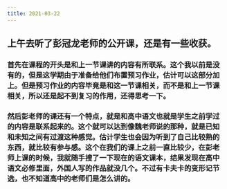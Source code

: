 ```yaml
---
title: 2021-03-22
---
```


## 上午去听了彭冠龙老师的公开课，还是有一些收获。
### 首先在课程的开头是和上一节课讲的内容有所联系。这个我以前是没有的，但是这学期由于准备给他们布置预习作业，估计可以这部分加上。但是预习作业的内容毕竟是和这一节课相关，而不是和上一节课相关，所以还是起不到复习的作用，还得思考一下。
### 然后彭老师的课还有一个特点，就是和高中语文也就是学生之前学过的内容是联系起来的。这个就可以达到像魏老师说的那种，就是已知和未知之间有过渡这种感觉。估计学生也会因为听到了自己比较熟的东西，就比较有参与感。这个在我们的课上之前一直比较少，在彭老师上课的时候，我就随手搜了一下现在的语文课本，结果发现在高中语文必修里面，外国人写的作品就没几个。不过有卡夫卡的变形记节选，也不知道高中的老师们是怎么讲的。
